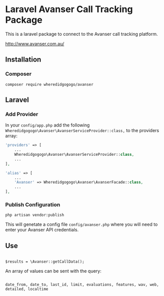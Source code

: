 # Laravel Avanser Call Tracking Package

This is a laravel package to connect to the Avanser call tracking platform.

http://www.avanser.com.au/

## Installation

### Composer

```shell
composer require wheredidgogogo/avanser
```

## Laravel

### Add Provider
In your `config/app.php` add the following `Wheredidgogogo\Avanser\AvanserServiceProvider::class,` to the providers array:
```php
'providers' => [
    ...
    Wheredidgogogo\Avanser\AvanserServiceProvider::class,
    ...
],

'alias' => [
    ...
    'Avanser' => Wheredidgogogo\Avanser\AvanserFacade::class,
    ...
],
```

### Publish Configuration
```shell
php artisan vendor:publish
```

This will genetate a config file `config/avanser.php` where you will need to enter your Avanser API credentials.

## Use

```shell

$results = \Avanser::getCallData();

```

An array of values can be sent with the query:


```shell

date_from, date_to, last_id, limit, evaluations, features, wav, web, detailed, localtime

```
